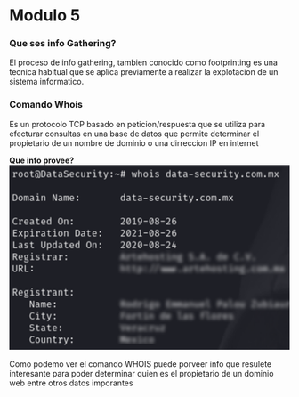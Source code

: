 # Modulo 5
### Que ses info Gathering?
El proceso de info gathering, tambien conocido como footprinting es una tecnica habitual que se aplica previamente a realizar la explotacion de un sistema informatico.

### Comando Whois
Es un protocolo TCP basado en peticion/respuesta que se utiliza para efecturar consultas en una base de datos que permite determinar el propietario de un nombre de dominio o una dirreccion IP en internet

**Que info provee?**
![](Doc/1.png)

Como podemo ver el comando  WHOIS puede porveer info que resulete interesante para poder determinar quien es el propietario de un dominio web entre otros datos imporantes 